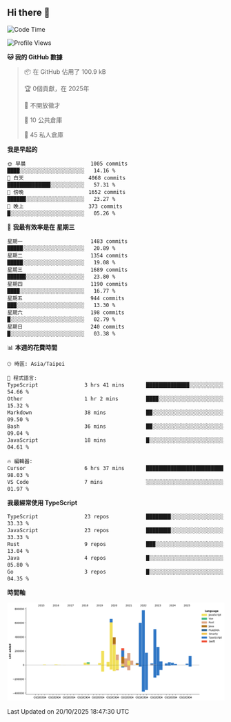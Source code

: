## Hi there 👋

<!--START_SECTION:waka-->
![Code Time](http://img.shields.io/badge/Code%20Time-568%20hrs%2042%20mins-blue)

![Profile Views](http://img.shields.io/badge/%E5%80%8B%E4%BA%BA%E9%A0%81%E9%9D%A2%E7%80%8F%E8%A6%BD%E6%AC%A1%E6%95%B8-0-blue)

**🐱 我的 GitHub 數據** 

> 📦 在 GitHub 佔用了 100.9 kB 
 > 
> 🏆  0個貢獻，在 2025年
 > 
> 🚫 不開放徵才
 > 
> 📜 10 公共倉庫 
 > 
> 🔑 45 私人倉庫 
 > 
**我是早起的** 

```text
🌞 早晨                     1005 commits        ████░░░░░░░░░░░░░░░░░░░░░   14.16 % 
🌆 白天                     4068 commits        ██████████████░░░░░░░░░░░   57.31 % 
🌃 傍晚                     1652 commits        ██████░░░░░░░░░░░░░░░░░░░   23.27 % 
🌙 晚上                     373 commits         █░░░░░░░░░░░░░░░░░░░░░░░░   05.26 % 
```
📅 **我最有效率是在 星期三** 

```text
星期一                      1483 commits        █████░░░░░░░░░░░░░░░░░░░░   20.89 % 
星期二                      1354 commits        █████░░░░░░░░░░░░░░░░░░░░   19.08 % 
星期三                      1689 commits        ██████░░░░░░░░░░░░░░░░░░░   23.80 % 
星期四                      1190 commits        ████░░░░░░░░░░░░░░░░░░░░░   16.77 % 
星期五                      944 commits         ███░░░░░░░░░░░░░░░░░░░░░░   13.30 % 
星期六                      198 commits         █░░░░░░░░░░░░░░░░░░░░░░░░   02.79 % 
星期日                      240 commits         █░░░░░░░░░░░░░░░░░░░░░░░░   03.38 % 
```


📊 **本週的花費時間** 

```text
🕑︎ 時區: Asia/Taipei

💬 程式語言: 
TypeScript               3 hrs 41 mins       ██████████████░░░░░░░░░░░   54.66 % 
Other                    1 hr 2 mins         ████░░░░░░░░░░░░░░░░░░░░░   15.32 % 
Markdown                 38 mins             ██░░░░░░░░░░░░░░░░░░░░░░░   09.50 % 
Bash                     36 mins             ██░░░░░░░░░░░░░░░░░░░░░░░   09.04 % 
JavaScript               18 mins             █░░░░░░░░░░░░░░░░░░░░░░░░   04.61 % 

🔥 編輯器: 
Cursor                   6 hrs 37 mins       █████████████████████████   98.03 % 
VS Code                  7 mins              ░░░░░░░░░░░░░░░░░░░░░░░░░   01.97 % 
```

**我最經常使用 TypeScript** 

```text
TypeScript               23 repos            ████████░░░░░░░░░░░░░░░░░   33.33 % 
JavaScript               23 repos            ████████░░░░░░░░░░░░░░░░░   33.33 % 
Rust                     9 repos             ███░░░░░░░░░░░░░░░░░░░░░░   13.04 % 
Java                     4 repos             █░░░░░░░░░░░░░░░░░░░░░░░░   05.80 % 
Go                       3 repos             █░░░░░░░░░░░░░░░░░░░░░░░░   04.35 % 
```



**時間軸**

![Lines of Code chart](https://raw.githubusercontent.com/jos61404/jos61404/main/assets/bar_graph.png)


 Last Updated on 20/10/2025 18:47:30 UTC
<!--END_SECTION:waka-->



<!--
**jos61404/jos61404** is a ✨ _special_ ✨ repository because its `README.md` (this file) appears on your GitHub profile.

Here are some ideas to get you started:

- 🔭 I’m currently working on ...
- 🌱 I’m currently learning ...
- 👯 I’m looking to collaborate on ...
- 🤔 I’m looking for help with ...
- 💬 Ask me about ...
- 📫 How to reach me: ...
- 😄 Pronouns: ...
- ⚡ Fun fact: ...
-->
